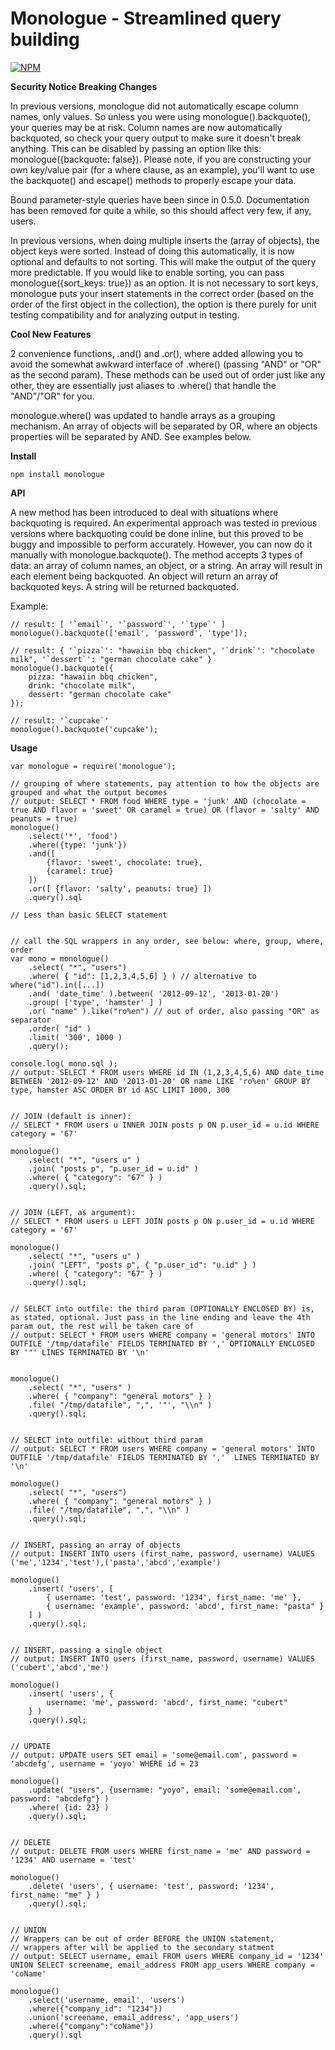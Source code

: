 Monologue - Streamlined query building
======================================

[![NPM](https://nodei.co/npm/monologue.png?compact=true)](https://nodei.co/npm/monologue/)

**Security Notice Breaking Changes**

In previous versions, monologue did not automatically escape column names, only values.  So unless you were using monologue().backquote(), your queries may be at risk.  Column names are now automatically backquoted, so check your query output to make sure it doesn't break anything.  This can be disabled by passing an option like this: monologue({backquote: false}).  Please note, if you are constructing your own key/value pair (for a where clause, as an example), you'll want to use the backquote() and escape() methods to properly escape your data.

Bound parameter-style queries have been since in 0.5.0.  Documentation has been removed for quite a while, so this should affect very few, if any, users.

In previous versions, when doing multiple inserts the (array of objects), the object keys were sorted.  Instead of doing this automatically, it is now optional and defaults to not sorting.  This will make the output of the query more predictable.  If you would like to enable sorting, you can pass monologue({sort_keys: true}) as an option.  It is not necessary to sort keys, monologue puts your insert statements in the correct order (based on the order of the first object in the collection), the option is there purely for unit testing compatibility and for analyzing output in testing.

**Cool New Features**

2 convenience functions, .and() and .or(), where added allowing you to avoid the somewhat awkward interface of .where() (passing "AND" or "OR" as the second param).  These methods can be used out of order just like any other, they are essentially just aliases to .where() that handle the "AND"/"OR" for you.

monologue.where() was updated to handle arrays as a grouping mechanism.  An array of objects will be separated by OR, where an objects properties will be separated by AND.  See examples below.

**Install**

    npm install monologue

**API**

A new method has been introduced to deal with situations where backquoting is required.  An experimental approach was tested in previous versions where backquoting could be done inline, but this proved to be buggy and impossible to perform accurately.  However, you can now do it manually with monologue.backquote().  The method accepts 3 types of data: an array of column names, an object, or a string.  An array will result in each element being backquoted.  An object will return an array of backquoted keys.  A string will be returned backquoted.

Example:

    // result: [ '`email`', '`password`', '`type`' ]
    monologue().backquote(['email', 'password', 'type']);

    // result: { '`pizza`': "hawaiin bbq chicken", '`drink`': "chocolate milk", '`dessert`': "german chocolate cake" }
    monologue().backquote({
        pizza: "hawaiin bbq chicken",
        drink: "chocolate milk",
        dessert: "german chocolate cake"
    });

    // result: '`cupcake`'
    monologue().backquote('cupcake');

**Usage**

    var monologue = require('monologue');

    // grouping of where statements, pay attention to how the objects are grouped and what the output becomes
    // output: SELECT * FROM food WHERE type = 'junk' AND (chocolate = true AND flavor = 'sweet' OR caramel = true) OR (flavor = 'salty' AND peanuts = true)
    monologue()
        .select('*', 'food')
        .where({type: 'junk'})
        .and([
            {flavor: 'sweet', chocolate: true},
            {caramel: true}
        ])
        .or([ {flavor: 'salty', peanuts: true} ])
        .query().sql

    // Less than basic SELECT statement


    // call the SQL wrappers in any order, see below: where, group, where, order
    var mono = monologue()
        .select( "*", "users")
        .where( { "id": [1,2,3,4,5,6] } ) // alternative to where("id").in([...])
        .and( 'date_time' ).between( '2012-09-12', '2013-01-20')
        .group( ['type', 'hamster' ] )
        .or( "name" ).like("ro%en") // out of order, also passing "OR" as separator
        .order( "id" )
        .limit( '300', 1000 )
        .query();

    console.log( mono.sql );
    // output: SELECT * FROM users WHERE id IN (1,2,3,4,5,6) AND date_time BETWEEN '2012-09-12' AND '2013-01-20' OR name LIKE 'ro%en' GROUP BY type, hamster ASC ORDER BY id ASC LIMIT 1000, 300


    // JOIN (default is inner):
    // SELECT * FROM users u INNER JOIN posts p ON p.user_id = u.id WHERE category = '67'

    monologue()
        .select( "*", "users u" )
        .join( "posts p", "p.user_id = u.id" )
        .where( { "category": "67" } )
        .query().sql;


    // JOIN (LEFT, as argument):
    // SELECT * FROM users u LEFT JOIN posts p ON p.user_id = u.id WHERE category = '67'

    monologue()
        .select( "*", "users u" )
        .join( "LEFT", "posts p", { "p.user_id": "u.id" } )
        .where( { "category": "67" } )
        .query().sql;


    // SELECT into outfile: the third param (OPTIONALLY ENCLOSED BY) is, as stated, optional. Just pass in the line ending and leave the 4th param out, the rest will be taken care of
    // output: SELECT * FROM users WHERE company = 'general motors' INTO OUTFILE '/tmp/datafile' FIELDS TERMINATED BY ',' OPTIONALLY ENCLOSED BY '"' LINES TERMINATED BY '\n'


    monologue()
        .select( "*", "users" )
        .where( { "company": "general motors" } )
        .file( "/tmp/datafile", ",", '"', "\\n" )
        .query().sql;


    // SELECT into outfile: without third param
    // output: SELECT * FROM users WHERE company = 'general motors' INTO OUTFILE '/tmp/datafile' FIELDS TERMINATED BY ','  LINES TERMINATED BY '\n'

    monologue()
        .select( "*", "users")
        .where( { "company": "general motors" } )
        .file( "/tmp/datafile", ",", "\\n" )
        .query().sql;


    // INSERT, passing an array of objects
    // output: INSERT INTO users (first_name, password, username) VALUES ('me','1234','test'),('pasta','abcd','example')

    monologue()
        .insert( 'users', [
            { username: 'test', password: '1234', first_name: 'me' },
            { username: 'example', password: 'abcd', first_name: "pasta" }
        ] )
        .query().sql;


    // INSERT, passing a single object
    // output: INSERT INTO users (first_name, password, username) VALUES ('cubert','abcd','me')

    monologue()
        .insert( 'users', {
            username: 'me', password: 'abcd', first_name: "cubert"
        } )
        .query().sql;


    // UPDATE
    // output: UPDATE users SET email = 'some@email.com', password = 'abcdefg', username = 'yoyo' WHERE id = 23

    monologue()
        .update( "users", {username: "yoyo", email: 'some@email.com', password: "abcdefg"} )
        .where( {id: 23} )
        .query().sql;


    // DELETE
    // output: DELETE FROM users WHERE first_name = 'me' AND password = '1234' AND username = 'test'

    monologue()
        .delete( 'users', { username: 'test', password: '1234', first_name: "me" } )
        .query().sql;


    // UNION
    // Wrappers can be out of order BEFORE the UNION statement,
    // wrappers after will be applied to the secondary statment
    // output: SELECT username, email FROM users WHERE company_id = '1234' UNION SELECT screename, email_address FROM app_users WHERE company = 'coName'

    monologue()
        .select('username, email', 'users')
        .where({"company_id": "1234"})
        .union('screename, email_address', 'app_users')
        .where({"company":"coName"})
        .query().sql

